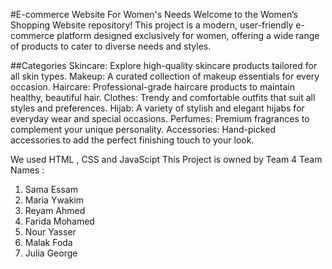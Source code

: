 #E-commerce Website For Women's Needs 
Welcome to the Women’s Shopping Website repository! This project is a modern, user-friendly e-commerce platform designed exclusively for women, offering a wide range of products to cater to diverse needs and styles.

##Categories
Skincare: Explore high-quality skincare products tailored for all skin types.
Makeup: A curated collection of makeup essentials for every occasion.
Haircare: Professional-grade haircare products to maintain healthy, beautiful hair.
Clothes: Trendy and comfortable outfits that suit all styles and preferences.
Hijab: A variety of stylish and elegant hijabs for everyday wear and special occasions.
Perfumes: Premium fragrances to complement your unique personality.
Accessories: Hand-picked accessories to add the perfect finishing touch to your look.

We used HTML , CSS and JavaScipt
This Project is owned by Team 4
Team Names : 
1. Sama Essam
2. Maria Ywakim
3. Reyam Ahmed
4. Farida Mohamed
5. Nour Yasser
6. Malak Foda
7. Julia George
